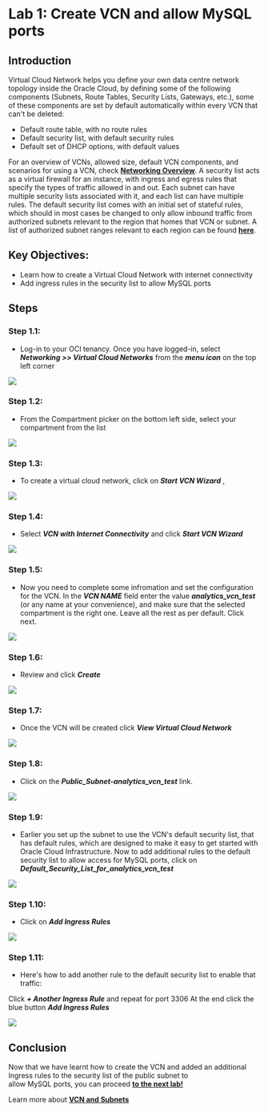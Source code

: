 # Lab 1: Create VCN and allow MySQL ports

## Introduction

Virtual Cloud Network helps you define your own data centre network topology inside the Oracle Cloud, by defining some of the following components (Subnets, Route Tables, Security Lists, Gateways, etc.), some of these components are set by default automatically within every VCN that can't be deleted:
 - Default route table, with no route rules
 - Default security list, with default security rules
 - Default set of DHCP options, with default values
  
For an overview of VCNs, allowed size, default VCN components, and scenarios for using a VCN, check **[Networking Overview](https://docs.oracle.com/en-us/iaas/Content/Network/Concepts/overview.htm#network_landing)**.
A security list acts as a virtual firewall for an instance, with ingress and egress rules that specify the types of traffic allowed in and out. Each subnet can have multiple security lists associated with it, and each list can have multiple rules. 
The default security list comes with an initial set of stateful rules, which should in most cases be changed to only allow inbound traffic from authorized subnets relevant to the region that homes that VCN or subnet. A list of authorized subnet ranges relevant to each region can be found **[here](https://docs.cloud.oracle.com/iaas/tools/public_ip_ranges.json)**.

## Key Objectives:

- Learn how to create a Virtual Cloud Network with internet connectivity 
- Add ingress rules in the security list to allow MySQL ports

## Steps

### **Step 1.1:**
 - Log-in to your OCI tenancy. Once you have logged-in, select _**Networking >> Virtual Cloud Networks**_ from the _**menu icon**_ on the top left corner

![](./images/HW1_vcn.png)

### **Step 1.2:**
- From the Compartment picker on the bottom left side, select your compartment from the list

![](./images/HW1b_vcn.png)

### **Step 1.3:** 
- To create a virtual cloud network, click on _**Start VCN Wizard**_ , 
  
![](./images/HW2_vcn.png)

### **Step 1.4:** 
- Select _**VCN with Internet Connectivity**_ and click _**Start VCN Wizard**_

![](./images/HW3_vcn.png)

### **Step 1.5:**
- Now you need to complete some infromation and set the configuration for the VCN. In the _**VCN NAME**_ field enter the value _**analytics_vcn_test**_ (or any name at your convenience), and make sure that the selected compartment is the right one. Leave all the rest as per default. Click next.

![](./images/HW4_vcn.png)

### **Step 1.6:** 
- Review and click _**Create**_

![](./images/HW5_vcn.png)

### **Step 1.7:** 
- Once the VCN will be created click _**View Virtual Cloud Network**_

![](./images/HW6_vcn.png)

### **Step 1.8:** 
- Click on the _**Public_Subnet-analytics_vcn_test**_ link. 

![](./images/HW7_vcn.png)

### **Step 1.9:** 
- Earlier you set up the subnet to use the VCN's default security list, that has default rules, which are designed to make it easy to get started with Oracle Cloud Infrastructure. Now to add additional rules to the default security list to allow access for MySQL ports, click on _**Default_Security_List_for_analytics_vcn_test**_

![](./images/HW8_vcn.png)

### **Step 1.10:** 
- Click on _**Add Ingress Rules**_

![](./images/HW9_vcn.png)

### **Step 1.11:**
- Here's how to add another rule to the default security list to enable that traffic:

Click _**+ Another Ingress Rule**_ and repeat for port 3306
At the end click the blue button _**Add Ingress Rules**_

![](./images/HW10_vcn.png)


## Conclusion

Now that we have learnt how to create the VCN and added an additional Ingress rules to the security list of the public subnet to  allow MySQL ports, you can proceed **[to the next lab!](Lab2.md)**

Learn more about **[VCN and Subnets](https://docs.oracle.com/en-us/iaas/Content/Network/Tasks/managingVCNs_topic-Overview_of_VCNs_and_Subnets.htm)**